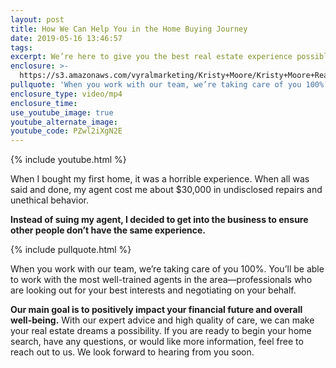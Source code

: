 ```yaml
---
layout: post
title: How We Can Help You in the Home Buying Journey
date: 2019-05-16 13:46:57
tags:
excerpt: We’re here to give you the best real estate experience possible. Here’s how.
enclosure: >-
  https://s3.amazonaws.com/vyralmarketing/Kristy+Moore/Kristy+Moore+Real+Estate+_+How+We+Can+Help+You+in+the+Home+Buying+Journey.mp4
pullquote: 'When you work with our team, we’re taking care of you 100%.'
enclosure_type: video/mp4
enclosure_time:
use_youtube_image: true
youtube_alternate_image:
youtube_code: PZwl2iXgN2E
---
```


{% include youtube.html %}

When I bought my first home, it was a horrible experience. When all was said and done, my agent cost me about $30,000 in undisclosed repairs and unethical behavior.&nbsp;

**Instead of suing my agent, I decided to get into the business to ensure other people don’t have the same experience.&nbsp;**

{% include pullquote.html %}

When you work with our team, we’re taking care of you 100%. You’ll be able to work with the most well-trained agents in the area—professionals who are looking out for your best interests and negotiating on your behalf.&nbsp;

**Our main goal is to positively impact your financial future and overall well-being.** With our expert advice and high quality of care, we can make your real estate dreams a possibility. If you are ready to begin your home search, have any questions, or would like more information, feel free to reach out to us. We look forward to hearing from you soon.<br>&nbsp;
